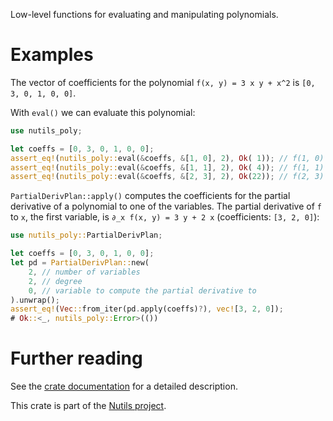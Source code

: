 Low-level functions for evaluating and manipulating polynomials.

# Examples

The vector of coefficients for the polynomial `f(x, y) = 3 x y + x^2` is
`[0, 3, 0, 1, 0, 0]`.

With `eval()` we can evaluate this polynomial:

```rust
use nutils_poly;

let coeffs = [0, 3, 0, 1, 0, 0];
assert_eq!(nutils_poly::eval(&coeffs, &[1, 0], 2), Ok( 1)); // f(1, 0) =  1
assert_eq!(nutils_poly::eval(&coeffs, &[1, 1], 2), Ok( 4)); // f(1, 1) =  4
assert_eq!(nutils_poly::eval(&coeffs, &[2, 3], 2), Ok(22)); // f(2, 3) = 22
```

`PartialDerivPlan::apply()` computes the coefficients for the partial
derivative of a polynomial to one of the variables. The partial derivative
of `f` to `x`, the first variable, is `∂_x f(x, y) = 3 y + 2 x`
(coefficients: `[3, 2, 0]`):

```rust
use nutils_poly::PartialDerivPlan;

let coeffs = [0, 3, 0, 1, 0, 0];
let pd = PartialDerivPlan::new(
    2, // number of variables
    2, // degree
    0, // variable to compute the partial derivative to
).unwrap();
assert_eq!(Vec::from_iter(pd.apply(coeffs)?), vec![3, 2, 0]);
# Ok::<_, nutils_poly::Error>(())
```

# Further reading

See the [crate documentation] for a detailed description.

This crate is part of the [Nutils project].

[crate documentation]: https://docs.rs/sqnc
[Nutils project]: https://nutils.org
